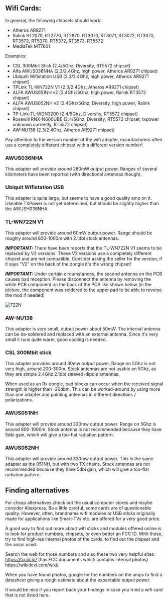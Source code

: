 ## Wifi Cards:
In general, the following chipsets should work:

- Atheros AR9271
- Ralink RT2070, RT2770, RT2870, RT3070, RT3071, RT3072, RT3370, RT3572, RT5370, RT5372, RT3573, RT5572
- MediaTek MT7601


Examples:
- CSL 300Mbit Stick (2.4/5Ghz, Diversity, RT5572 chipset)
- Alfa AWUS036NHA (2.3/2.4Ghz, high power, Atheros AR9271 chipset)
- Ubiquiti Wifistation USB (2.3/2.4Ghz, high power, Atheros AR9271 chipset)
- TPLink TL-WN722N V1 (2.3/2.4Ghz, Atheros AR9271 chipset)
- ALFA AWUS051NH v2 (2.4Ghz/5Ghz, high power, Ralink RT3572 chipset)
- ALFA AWUS052NH v2 (2.4Ghz/5Ghz, Diversity, high power, Ralink chipset)
- TP-Link-TL-WDN3200 (2.4/5Ghz, Diversity, RT5572 chipset) 
- Rosewill RNX-N600UBE (2.4/5Ghz, Diversity, RT5572 chipset, txpower unknown currently, RT5572 chipset)
- AW-NU138 (2.3/2.4Ghz, Atheros AR9271 chipset)

Pay attention to the version number of the wifi adapter, manufacturers often use a completely different chipset with a different version number!

### **AWUS036NHA**
This adapter will provide around 280mW output power. Ranges of several kilometers have been reported (with directional antennas though).

### **Ubiquit Wifistation USB**
This adapter is quite large, but seems to have a good quality amp on it. Useable TXPower is not yet determined, but should be slightly higher than the AWUSH036NHA.

### **TL-WN722N V1**
This adapter will provide around 60mW output power. Range should be roughly around 800-1000m with 2.1dbi stock antennas.

_**IMPORTANT:**_ There have been reports that the TL-WN722N V1 seems to be replaced by V2 versions. These V2 versions use a completely different chipset and are _not_ compatible. Consider asking the seller for the version, if it says "V2" on the back of the dongle it's the wrong chipset!

_**IMPORTANT:**_ Under certain circumstances, the second antenna on the PCB causes bad reception. Please disconnect the antenna by removing the white PCB component on the back of the PCB like shown below (in the picture, the component was soldered to the upper pad to be able to reverse the mod if needed)

![722N](https://raw.githubusercontent.com/bortek/EZ-WifiBroadcast/master/wiki-content/722n-mod.jpg)



### AW-NU138
This adapter is very small, output power about 50mW. The internal antenna can be de-soldered and replaced with an external antenna. Since it's very small it runs quite warm, good cooling is needed.



### **CSL 300Mbit stick**
This adapter provides around 30mw output power. Range on 5Ghz is not very high, around 200-300m. Stock antennas are not usable on 5Ghz, as they are simple 2.4Ghz 2.1dbi sleeved-dipole antennas.

When used as an Rx dongle, bad blocks can occur when the received signal strength is higher than -20dbm. This can be worked-around by using more than one adapter and pointing antennas in different directions / polarizations.



### **AWUS051NH**
This adapter will provide around 330mw output power. Range on 5Ghz is around 800-1000m. Stock antenna is not recommended because they have 5dbi gain, which will give a too-flat radiation pattern.



### **AWUS052NH**
This adapter will provide around 330mw output power. This is the same adapter as the 051NH, but with two TX chains. Stock antennas are not recommended because they have 5dbi gain, which will give a too-flat radiation pattern.


## Finding alternatives

For cheap alternatives check out the usual computer stores and maybe consider Aliexpress. Be a little careful, some cards are of questionable quality. However, often, brandname wifi modules or USB sticks originally made for applications like Smart-TVs etc. are offered for a very good price.


A good way to find out more about wifi sticks and modules offered online is to look for product numbers, chipsets, or even better an FCC ID. With those, try to find high-res internal photos of the cards, to find out the chipset and the amps used.

Search the web for those numbers and also these two very helpful sites:
https://fccid.io/ (has FCC documents which contains internal photos)
https://wikidevi.com/wiki/

When you have found photos, google for the numbers on the amps to find a datasheet giving a rough estimate about the expectable output power.

It would be nice if you report back your findings in case you tried a wifi card that is not listed here.